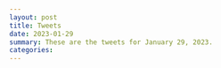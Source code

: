 ```yaml
---
layout: post
title: Tweets
date: 2023-01-29
summary: These are the tweets for January 29, 2023.
categories:
---
```


